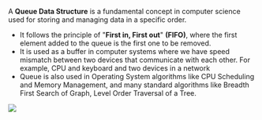 A ****Queue Data Structure**** is a fundamental concept in computer science used for storing and managing data in a specific order.

- It follows the principle of "****First in, First out****" ****(FIFO)****, where the first element added to the queue is the first one to be removed.
- It is used as a buffer in computer systems where we have speed mismatch between two devices that communicate with each other. For example, CPU and keyboard and two devices in a network
- Queue is also used in Operating System algorithms like CPU Scheduling and Memory Management, and many standard algorithms like Breadth First Search of Graph, Level Order Traversal of a Tree.

![](https://media.geeksforgeeks.org/wp-content/cdn-uploads/20230726165642/Queue-Data-structure1.png)

